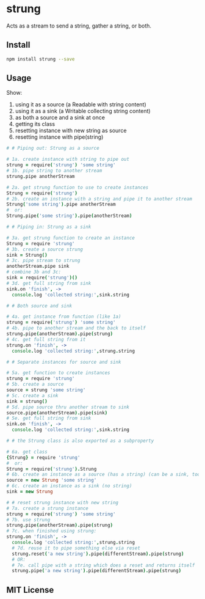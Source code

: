 # strung

Acts as a stream to send a string, gather a string, or both.

## Install

```sh
npm install strung --save
```

## Usage

Show:

1. using it as a source (a Readable with string content)
2. using it as a sink (a Writable collecting string content)
3. as both a source and a sink at once
4. getting its class
5. resetting instance with new string as source
6. resetting instance with pipe(string)

```coffeescript
# # Piping out: Strung as a source

# 1a. create instance with string to pipe out
strung = require('strung') 'some string'
# 1b. pipe string to another stream
strung.pipe anotherStream

# 2a. get strung function to use to create instances
Strung = require('strung')
# 2b. create an instance with a string and pipe it to another stream
Strung('some string').pipe anotherStream
#  or:
Strung.pipe('some string').pipe(anotherStream)

# # Piping in: Strung as a sink

# 3a. get strung function to create an instance
Strung = require 'strung'
# 3b. create a source strung
sink = Strung()
# 3c. pipe stream to strung
anotherStream.pipe sink
# combine 3b and 3c:
sink = require('strung')()
# 3d. get full string from sink
sink.on 'finish', ->
  console.log 'collected string:',sink.string

# # Both source and sink

# 4a. get instance from function (like 1a)
strung = require('strung') 'some string'
# 4b. pipe to another stream and the back to itself
strung.pipe(anotherStream).pipe(strung)
# 4c. get full string from it
strung.on 'finish', ->
  console.log 'collected string:',strung.string

# # Separate instances for source and sink

# 5a. get function to create instances
strung = require 'strung'
# 5b. create a source
source = strung 'some string'
# 5c. create a sink
sink = strung()
# 5d. pipe source thru another stream to sink
source.pipe(anotherStream).pipe(sink)
# 5e. get full string from sink
sink.on 'finish', ->
  console.log 'collected string:',sink.string

# # the Strung class is also exported as a subproperty

# 6a. get class
{Strung} = require 'strung'
#  or:
Strung = require('strung').Strung
# 6b. create an instance as a source (has a string) (can be a sink, too)
source = new Strung 'some string'
# 6c. create an instance as a sink (no string)
sink = new Strung

# # reset strung instance with new string
# 7a. create a strung instance
strung = require('strung') 'some string'
# 7b. use strung
strung.pipe(anotherStream).pipe(strung)
# 7c. when finished using strung:
strung.on 'finish', ->
  console.log 'collected string:',strung.string
  # 7d. reuse it to pipe something else via reset
  strung.reset('a new string').pipe(differentStream).pipe(strung)
  # OR:
  # 7e. call pipe with a string which does a reset and returns itself
  strung.pipe('a new string').pipe(differentStream).pipe(strung)
```

## MIT License

